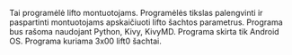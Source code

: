 Tai programėlė lifto montuotojams. Programėlės tikslas palengvinti ir paspartinti montuotojams apskaičiuoti lifto šachtos parametrus. 
Programa bus rašoma naudojant Python, Kivy, KivyMD.
Programa skirta tik Android OS. Programa kuriama 3x00 lift0 šachtai.